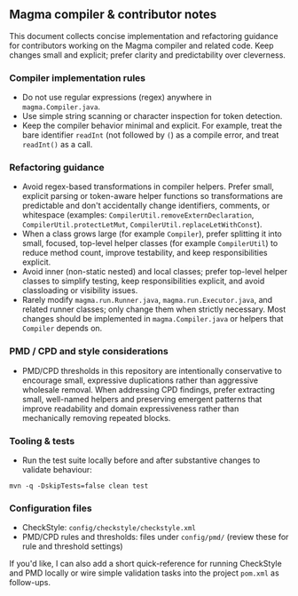 ## Magma compiler & contributor notes

This document collects concise implementation and refactoring guidance for contributors
working on the Magma compiler and related code. Keep changes small and explicit; prefer
clarity and predictability over cleverness.

### Compiler implementation rules

- Do not use regular expressions (regex) anywhere in `magma.Compiler.java`.
- Use simple string scanning or character inspection for token detection.
- Keep the compiler behavior minimal and explicit. For example, treat the bare identifier
	`readInt` (not followed by `(`) as a compile error, and treat `readInt()` as a call.

### Refactoring guidance

- Avoid regex-based transformations in compiler helpers. Prefer small, explicit parsing or
	token-aware helper functions so transformations are predictable and don't accidentally
	change identifiers, comments, or whitespace (examples: `CompilerUtil.removeExternDeclaration`,
	`CompilerUtil.protectLetMut`, `CompilerUtil.replaceLetWithConst`).
- When a class grows large (for example `Compiler`), prefer splitting it into small,
	focused, top-level helper classes (for example `CompilerUtil`) to reduce method count,
	improve testability, and keep responsibilities explicit.
- Avoid inner (non-static nested) and local classes; prefer top-level helper classes to
	simplify testing, keep responsibilities explicit, and avoid classloading or visibility issues.
- Rarely modify `magma.run.Runner.java`, `magma.run.Executor.java`, and related runner
	classes; only change them when strictly necessary. Most changes should be implemented in
	`magma.Compiler.java` or helpers that `Compiler` depends on.

### PMD / CPD and style considerations

- PMD/CPD thresholds in this repository are intentionally conservative to encourage small,
	expressive duplications rather than aggressive wholesale removal. When addressing CPD
	findings, prefer extracting small, well-named helpers and preserving emergent patterns
	that improve readability and domain expressiveness rather than mechanically removing
	repeated blocks.

### Tooling & tests

- Run the test suite locally before and after substantive changes to validate behaviour:

```pwsh
mvn -q -DskipTests=false clean test
```

### Configuration files

- CheckStyle: `config/checkstyle/checkstyle.xml`
- PMD/CPD rules and thresholds: files under `config/pmd/` (review these for rule and threshold settings)

If you'd like, I can also add a short quick-reference for running CheckStyle and PMD locally
or wire simple validation tasks into the project `pom.xml` as follow-ups.